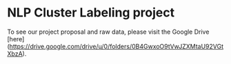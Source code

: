 # NLP Cluster Labeling project

To see our project proposal and raw data, please visit the Google Drive [here] (https://drive.google.com/drive/u/0/folders/0B4GwxoO9tVwJZXMtaU92VGtXbzA).
